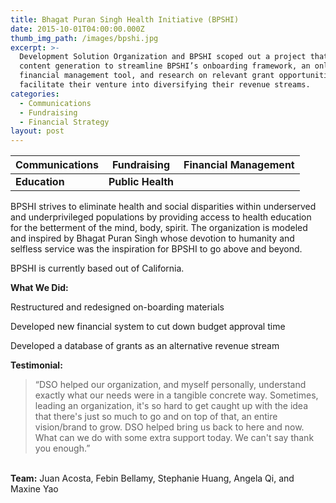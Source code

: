 ```yaml
---
title: Bhagat Puran Singh Health Initiative (BPSHI)
date: 2015-10-01T04:00:00.000Z
thumb_img_path: /images/bpshi.jpg
excerpt: >-
  Development Solution Organization and BPSHI scoped out a project that yielded
  content generation to streamline BPSHI’s onboarding framework, an online
  financial management tool, and research on relevant grant opportunities to
  facilitate their venture into diversifying their revenue streams.
categories:
  - Communications
  - Fundraising
  - Financial Strategy
layout: post
---
```



| **Communications** | **Fundraising**   | **Financial Management** |
| ------------------ | ----------------- | ------------------------ |
| **Education**      | **Public Health** |                          |



BPSHI strives to eliminate health and social disparities within underserved and underprivileged populations by providing access to health education for the betterment of the mind, body, spirit. The organization is modeled
and inspired by Bhagat Puran Singh whose devotion to humanity and selfless service was the inspiration for
BPSHI to go above and beyond.


BPSHI is currently based out of California.

**What We Did:**

Restructured and redesigned on-boarding materials


Developed new financial system to cut down
budget approval time


Developed a database of grants as an alternative
revenue stream

**Testimonial:**

> “DSO helped our organization, and myself personally, understand exactly what our needs were in a tangible concrete way. Sometimes, leading an organization, it's so hard to get caught up with the idea that there's just so much to go and on top of that, an entire vision/brand to grow. DSO helped bring us back to here and now. What can we do with some extra support today. We can't say thank you enough.”



\
**Team:** Juan Acosta, Febin Bellamy, Stephanie Huang, Angela Qi, and Maxine Yao